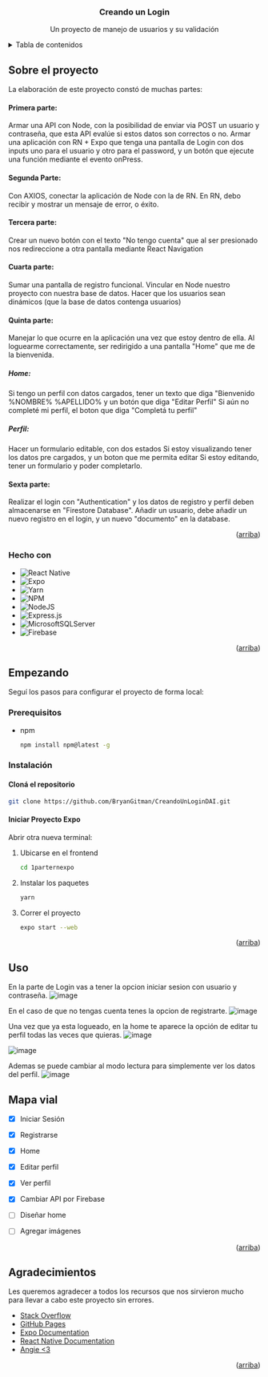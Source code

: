 <a name="readme-top"></a>

  <h3 align="center">Creando un Login</h3>

  <p align="center">
    Un proyecto de manejo de usuarios y su validación
  </p>
</div>

<!-- TABLE OF CONTENTS -->
<details>
  <summary>Tabla de contenidos</summary>
  <ol>
    <li>
      <a href="#sobre-el-proyecto">Sobre el proyecto</a>
      <ul>
        <li><a href="#hecho-con">Hecho con</a></li>
      </ul>
    </li>
    <li>
      <a href="#empezando">Empezando</a>
      <ul>
        <li><a href="#prerequisitos">Prerequisitos</a></li>
        <li><a href="#instalación">Instalación</a></li>
      </ul>
    </li>
    <li><a href="#uso">Uso</a></li>
    <li><a href="#mapa-vial">Mapa vial</a></li>
    <li><a href="#agradecimientos">Agradecimientos</a></li>
  </ol>
</details>



<!-- ABOUT THE PROJECT -->
## Sobre el proyecto

La elaboración de este proyecto constó de muchas partes:

#### Primera parte:
Armar una API con Node, con la posibilidad de enviar via POST un usuario y contraseña, que esta API evalúe si estos datos son correctos o no.
Armar una aplicación con RN + Expo que tenga una pantalla de Login con dos inputs uno para el usuario y otro para el password, y un botón que ejecute una función mediante el evento onPress.

#### Segunda Parte:
Con AXIOS, conectar la aplicación de Node con la de RN. En RN, debo recibir y mostrar un mensaje de error, o éxito.

#### Tercera parte:
Crear un nuevo botón con el texto "No tengo cuenta" que al ser presionado nos redireccione a otra pantalla mediante React Navigation
 
#### Cuarta parte:
Sumar una pantalla de registro funcional.
Vincular en Node nuestro proyecto con nuestra base de datos.
Hacer que los usuarios sean dinámicos (que la base de datos contenga usuarios)

#### Quinta parte:
Manejar lo que ocurre en la aplicación una vez que estoy dentro de ella. 
Al loguearme correctamente, ser redirigido a una pantalla "Home" que me de la bienvenida. 

##### Home:
Si tengo un perfil con datos cargados, tener un texto que diga "Bienvenido %NOMBRE% %APELLIDO% y un botón que diga "Editar Perfil" 
Si aún no completé mi perfil, el boton que diga "Completá tu perfil" 

##### Perfil: 
Hacer un formulario editable, con dos estados
Si estoy visualizando tener los datos pre cargados, y un boton que me permita editar
Si estoy editando, tener un formulario y poder completarlo.

#### Sexta parte:
Realizar el login con "Authentication" y los datos de registro y perfil deben almacenarse en "Firestore Database". Añadir un usuario, debe añadir un nuevo registro en el login, y un nuevo "documento" en la database. 
<p align="right">(<a href="#readme-top">arriba</a>)</p>


### Hecho con

* ![React Native](https://img.shields.io/badge/react_native-%2320232a.svg?style=for-the-badge&logo=react&logoColor=%2361DAFB)
* ![Expo](https://img.shields.io/badge/expo-1C1E24?style=for-the-badge&logo=expo&logoColor=#D04A37)
* ![Yarn](https://img.shields.io/badge/yarn-%232C8EBB.svg?style=for-the-badge&logo=yarn&logoColor=white)
* ![NPM](https://img.shields.io/badge/NPM-%23CB3837.svg?style=for-the-badge&logo=npm&logoColor=white)
* ![NodeJS](https://img.shields.io/badge/node.js-6DA55F?style=for-the-badge&logo=node.js&logoColor=white)
* ![Express.js](https://img.shields.io/badge/express.js-%23404d59.svg?style=for-the-badge&logo=express&logoColor=%2361DAFB)
* ![MicrosoftSQLServer](https://img.shields.io/badge/Microsoft%20SQL%20Server-CC2927?style=for-the-badge&logo=microsoft%20sql%20server&logoColor=white)
* ![Firebase](https://img.shields.io/badge/firebase-%23039BE5.svg?style=for-the-badge&logo=firebase)

<p align="right">(<a href="#readme-top">arriba</a>)</p>



<!-- GETTING STARTED -->
## Empezando

Seguí los pasos para configurar el proyecto de forma local:

### Prerequisitos

* npm
  ```sh
  npm install npm@latest -g
  ```


### Instalación

#### Cloná el repositorio
   ```sh
   git clone https://github.com/BryanGitman/CreandoUnLoginDAI.git
   ```



#### Iniciar Proyecto Expo
Abrir otra nueva terminal:

1. Ubicarse en el frontend
   ```sh
   cd 1parternexpo
   ```
2. Instalar los paquetes
   ```sh
   yarn
   ```
3. Correr el proyecto
   ```sh
   expo start --web
   ```

<p align="right">(<a href="#readme-top">arriba</a>)</p>



<!-- USAGE EXAMPLES -->
## Uso

En la parte de Login vas a tener la opcion iniciar sesion con usuario y contraseña. 
![image](https://github.com/BryanGitman/CreandoUnLoginDAI/assets/111514117/19a46f2f-548e-445b-9c8e-2254457f129b)

En el caso de que no tengas cuenta tenes la opcion de registrarte.
![image](https://github.com/BryanGitman/CreandoUnLoginDAI/assets/111514117/4b5235a1-16ed-4ba1-abfa-36eb61cc76e2)

Una vez que ya esta logueado, en la home te aparece la opción de editar tu perfil todas las veces que quieras.
![image](https://github.com/BryanGitman/CreandoUnLoginDAI/assets/111514117/7632a149-8e20-4a49-970a-e6f23c0bcdc7)

![image](https://github.com/BryanGitman/CreandoUnLoginDAI/assets/111514117/c0fd637f-dc1e-4b8d-b119-2546eb9f135c)

Ademas se puede cambiar al modo lectura para simplemente ver los datos del perfil.
![image](https://github.com/BryanGitman/CreandoUnLoginDAI/assets/111514117/f5a0e6e9-b05a-42d3-9fef-a367cb59c07e)




<!-- ROADMAP -->
## Mapa vial

- [x] Iniciar Sesión
- [x] Registrarse
- [x] Home
- [x] Editar perfil
- [x] Ver perfil
- [x] Cambiar API por Firebase 
- [ ] Diseñar home
- [ ] Agregar imágenes
 

<p align="right">(<a href="#readme-top">arriba</a>)</p>



<!-- ACKNOWLEDGMENTS -->
## Agradecimientos

Les queremos agradecer a todos los recursos que nos sirvieron mucho para llevar a cabo este proyecto sin errores.

* [Stack Overflow](https://es.stackoverflow.com/)
* [GitHub Pages](https://pages.github.com)
* [Expo Documentation](https://docs.expo.dev/)
* [React Native Documentation](https://reactnative.dev/)
* [Angie <3](https://github.com/sparksqueen)

  
<p align="right">(<a href="#readme-top">arriba</a>)</p>



<!-- MARKDOWN LINKS & IMAGES -->
<!-- https://www.markdownguide.org/basic-syntax/#reference-style-links -->
[contributors-shield]: https://img.shields.io/github/contributors/othneildrew/Best-README-Template.svg?style=for-the-badge
[contributors-url]: https://github.com/othneildrew/Best-README-Template/graphs/contributors
[forks-shield]: https://img.shields.io/github/forks/othneildrew/Best-README-Template.svg?style=for-the-badge
[forks-url]: https://github.com/othneildrew/Best-README-Template/network/members
[stars-shield]: https://img.shields.io/github/stars/othneildrew/Best-README-Template.svg?style=for-the-badge
[stars-url]: https://github.com/othneildrew/Best-README-Template/stargazers
[issues-shield]: https://img.shields.io/github/issues/othneildrew/Best-README-Template.svg?style=for-the-badge
[issues-url]: https://github.com/othneildrew/Best-README-Template/issues
[license-shield]: https://img.shields.io/github/license/othneildrew/Best-README-Template.svg?style=for-the-badge
[license-url]: https://github.com/othneildrew/Best-README-Template/blob/master/LICENSE.txt
[linkedin-shield]: https://img.shields.io/badge/-LinkedIn-black.svg?style=for-the-badge&logo=linkedin&colorB=555
[linkedin-url]: https://linkedin.com/in/othneildrew
[product-screenshot]: images/screenshot.png
[Next.js]: https://img.shields.io/badge/next.js-000000?style=for-the-badge&logo=nextdotjs&logoColor=white
[Next-url]: https://nextjs.org/
[React.js]: https://img.shields.io/badge/React-20232A?style=for-the-badge&logo=react&logoColor=61DAFB
[React-url]: https://reactjs.org/
[Vue.js]: https://img.shields.io/badge/Vue.js-35495E?style=for-the-badge&logo=vuedotjs&logoColor=4FC08D
[Vue-url]: https://vuejs.org/
[Angular.io]: https://img.shields.io/badge/Angular-DD0031?style=for-the-badge&logo=angular&logoColor=white
[Angular-url]: https://angular.io/
[Svelte.dev]: https://img.shields.io/badge/Svelte-4A4A55?style=for-the-badge&logo=svelte&logoColor=FF3E00
[Svelte-url]: https://svelte.dev/
[Laravel.com]: https://img.shields.io/badge/Laravel-FF2D20?style=for-the-badge&logo=laravel&logoColor=white
[Laravel-url]: https://laravel.com
[Bootstrap.com]: https://img.shields.io/badge/Bootstrap-563D7C?style=for-the-badge&logo=bootstrap&logoColor=white
[Bootstrap-url]: https://getbootstrap.com
[JQuery.com]: https://img.shields.io/badge/jQuery-0769AD?style=for-the-badge&logo=jquery&logoColor=white
[JQuery-url]: https://jquery.com 
